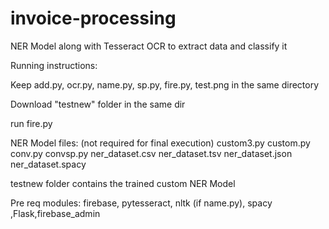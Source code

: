 # invoice-processing
NER Model along with Tesseract OCR to extract data and classify it

Running instructions:

Keep add.py, ocr.py, name.py, sp.py, fire.py, test.png in the same directory

Download "testnew" folder in the same dir

run fire.py

NER Model files: 
(not required for final execution)
custom3.py
custom.py
conv.py
convsp.py
ner_dataset.csv
ner_dataset.tsv
ner_dataset.json
ner_dataset.spacy

testnew folder contains the trained custom NER Model

Pre req modules: firebase, pytesseract, nltk (if name.py), spacy ,Flask,firebase_admin
